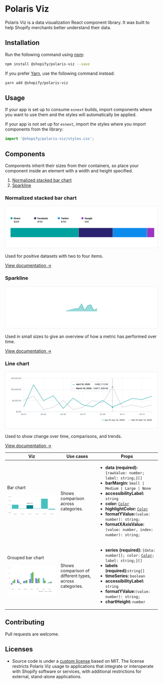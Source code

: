 # Polaris Viz

Polaris Viz is a data visualization React component library. It was built to help Shopify merchants better understand their data.

## Installation

Run the following command using [npm](https://www.npmjs.com/):

```bash
npm install @shopify/polaris-viz --save
```

If you prefer [Yarn](https://yarnpkg.com/en/), use the following command instead:

```bash
yarn add @shopify/polaris-viz
```

## Usage

If your app is set up to consume `esnext` builds, import components where you want to use them and the styles will automatically be applied.

If your app is not set up for `esnext`, import the styles where you import components from the library:

```js
import '@shopify/polaris-viz/styles.css';
```

## Components

Components inherit their sizes from their containers, so place your component inside an element with a width and height specified.

1. [Normalized stacked bar chart](#normalized-stacked-bar-chart)
2. [Sparkline](#sparkline)

### Normalized stacked bar chart

<img src="src/components/NormalizedStackedBar/normalized-stacked-bar-chart.png"/>

Used for positive datasets with two to four items.

[View documentation →](src/components/NormalizedStackedBar/NormalizedStackedBar.md)

### Sparkline

<img src="src/components/Sparkline/sparkline.png"/>

Used in small sizes to give an overview of how a metric has performed over time.

[View documentation →](src/components/Sparkline/Sparkline.md)

### Line chart

<img src="src/components/LineChart/line-chart.png"/>

Used to show change over time, comparisons, and trends.

[View documentation →](src/components/LineChart/LineChart.md)

<table>
  <thead>
    <th>Viz</th>
    <th>Use cases</th>
    <th>Props</th>
  <thead>

  <tbody>
  <tr>
  <td>
  Bar chart
  <br />
  <br />
  <img src="https://github.com/Shopify/polaris-viz/raw/master/documentation/images/barchart.png"/>
  </td>
  <td>
  Shows comparison across categories.
  </td>
  <td>
  <ul>
  <li>
  <strong>data (required):</strong>
  <code>{rawValue: number; label: string;}[]</code>
  </li>
  <li><strong>barMargin:</strong> <code>Small | Medium | Large | None</code></li>
  <li><strong>accessibilityLabel:</strong> <code>string</code></li>
  <li><strong>color:</strong> <a href="https://github.com/Shopify/polaris-viz/blob/master/src/types.ts#L1"><code>Color</code></a></li>
  <li><strong>highlightColor:</strong> <a href="https://github.com/Shopify/polaris-viz/blob/master/src/types.ts#L1"><code>Color</code></a></li>
  <li><strong>formatYValue:</strong><code>(value: number): string;</code></li>
  <li><strong>formatXAxisValue:</strong><code>(value: number, index: number): string;</code></li>
  </ul>
  </td>
  </tr>
  <tr>
  <td>
  Grouped bar chart
  <br />
  <br />
  <img src="https://github.com/Shopify/polaris-viz/raw/master/documentation/images/groupedbarchart.png"/>
  </td>
  <td>
  Shows comparison of different types, across categories.
  </td>
  <td>
  <ul>
  <li>
  <strong>series (required):</strong>
  <code>{data: number[]; color:</code> <a href="https://github.com/Shopify/polaris-viz/blob/master/src/types.ts#L1"><code>Color</code></a><code>;  label: string;}[]</code>
  </li>
  <li><strong>labels (required):</strong><code>string[]</code></li>
  <li><strong>timeSeries: </strong><code>boolean</code></li>
  <li><strong>accessibilityLabel:</strong> <code>string</code></li>
  <li><strong>formatYValue:</strong><code>(value: number): string;</code></li>
  <li><strong>chartHeight:</strong> <code>number</code></li>
  </ul>
  </td>
  </tr>

  </tbody>
</table>

## Contributing

Pull requests are welcome.

## Licenses

- Source code is under a [custom license](https://github.com/Shopify/polaris-viz/blob/master/LICENSE.md) based on MIT. The license restricts Polaris Viz usage to applications that integrate or interoperate with Shopify software or services, with additional restrictions for external, stand-alone applications.
